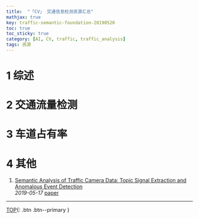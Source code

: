 ```yaml
---
title:  "「CV」 交通信息检测资源汇总"
mathjax: true
key: traffic-semantic-foundation-20190520
toc: true
toc_sticky: true
category: [AI, CV, traffic, traffic_analysis]
tags: 资源
---
```


<span id='head'></span>

<!--more-->

# 1 综述

# 2 交通流量检测

# 3 车道占有率

# 4 其他
1. [Semantic Analysis of Traffic Camera Data: Topic Signal Extraction and Anomalous Event Detection](http://cn.arxiv.org/abs/1905.07332)   
*2019-05-17* [paper](https://arxiv.org/abs/1905.07332)


-------------------  
[TOP](#head){: .btn .btn--primary }

